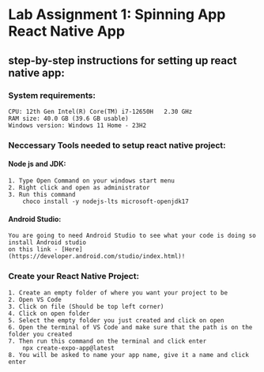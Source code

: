 # Lab Assignment 1: Spinning App React Native App
## step-by-step instructions for setting up react native app:

### System requirements:
    CPU: 12th Gen Intel(R) Core(TM) i7-12650H   2.30 GHz
    RAM size: 40.0 GB (39.6 GB usable)
    Windows version: Windows 11 Home - 23H2
### Neccessary Tools needed to setup react native project:
#### Node js and JDK:
    1. Type Open Command on your windows start menu
    2. Right click and open as administrator
    3. Run this command
        choco install -y nodejs-lts microsoft-openjdk17
#### Android Studio:
    You are going to need Android Studio to see what your code is doing so install Android studio
    on this link - [Here](https://developer.android.com/studio/index.html)!


### Create your React Native Project: 
    1. Create an empty folder of where you want your project to be
    2. Open VS Code
    3. Click on file (Should be top left corner)
    4. Click on open folder
    5. Select the empty folder you just created and click on open 
    6. Open the terminal of VS Code and make sure that the path is on the folder you created
    7. Then run this command on the terminal and click enter
        npx create-expo-app@latest
    8. You will be asked to name your app name, give it a name and click enter
    